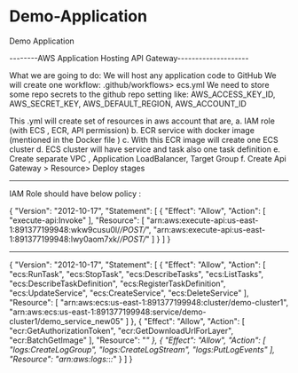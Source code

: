 # Demo-Application
Demo Application



--------AWS Application Hosting API Gateway-------------------- 

What we are going to do: 
We will host any application code to GitHub 
We will create one workflow: .github/workflows> ecs.yml
We need to store some repo secrets to the github repo setting like: AWS_ACCESS_KEY_ID, AWS_SECRET_KEY, AWS_DEFAULT_REGION, AWS_ACCOUNT_ID

This .yml will create set of resources in aws account that are, 
a. IAM role (with ECS , ECR, API permission)
b. ECR service with docker image (mentioned in the Docker file )
c. With this ECR image will create one ECS cluster
d. ECS cluster will have service and task also one task definition 
e. Create separate VPC , Application LoadBalancer, Target Group 
f. Create Api Gateway > Resource> Deploy stages

---------------------------------------------------


IAM Role should have below policy : 

{
    "Version": "2012-10-17",
    "Statement": [
        {
            "Effect": "Allow",
            "Action": [
                "execute-api:Invoke"
            ],
            "Resource": [
                "arn:aws:execute-api:us-east-1:891377199948:wkw9cusu0l/*/POST/*",
                "arn:aws:execute-api:us-east-1:891377199948:lwy0aom7xk/*/POST/*"
            ]
        }
    ]
}


----------------------------------------------------------------


{
    "Version": "2012-10-17",
    "Statement": [
        {
            "Effect": "Allow",
            "Action": [
                "ecs:RunTask",
                "ecs:StopTask",
                "ecs:DescribeTasks",
                "ecs:ListTasks",
                "ecs:DescribeTaskDefinition",
                "ecs:RegisterTaskDefinition",
                "ecs:UpdateService",
                "ecs:CreateService",
                "ecs:DeleteService"
            ],
            "Resource": [
                "arn:aws:ecs:us-east-1:891377199948:cluster/demo-cluster1",
                "arn:aws:ecs:us-east-1:891377199948:service/demo-cluster1/demo_service_new05"
            ]
        },
        {
            "Effect": "Allow",
            "Action": [
                "ecr:GetAuthorizationToken",
                "ecr:GetDownloadUrlForLayer",
                "ecr:BatchGetImage"
            ],
            "Resource": "*"
        },
        {
            "Effect": "Allow",
            "Action": [
                "logs:CreateLogGroup",
                "logs:CreateLogStream",
                "logs:PutLogEvents"
            ],
            "Resource": "arn:aws:logs:*:*:*"
        }
    ]
}
